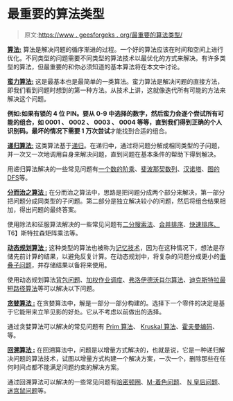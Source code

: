 # 最重要的算法类型

> 原文:[https://www . geesforgeks . org/最重要的算法类型/](https://www.geeksforgeeks.org/most-important-type-of-algorithms/)

**<u>算法:</u>**
算法是解决问题的循序渐进的过程。一个好的算法应该在时间和空间上进行优化。不同类型的问题需要不同类型的算法技术以最优化的方式来解决。有许多类型的算法，但最重要的和你必须知道的基本算法将在本文中讨论。

**<u>蛮力算法:</u>**
这是最基本也是最简单的一类算法。蛮力算法是解决问题的直接方法，即我们看到问题时想到的第一种方法。从技术上讲，这就像迭代所有可能的方法来解决这个问题。

**例如:**如果有锁的 **4 位** PIN。要从 **0-9** 中选择的数字，然后蛮力会逐个尝试所有可能的组合，如 **0001** 、 **0002** 、 **0003** 、 **0004** 等等，直到我们得到正确的个人识别码。最坏的情况下**需要 1 万次尝试**才能找到合适的组合。

**<u>递归算法:</u>**
这类算法基于[递归](https://www.geeksforgeeks.org/recursion/)。在递归中，通过将问题分解成相同类型的子问题，并一次又一次地调用自身来解决问题，直到问题在基本条件的帮助下得到解决。

用递归算法解决的一些常见问题有[一个数的阶乘](https://www.geeksforgeeks.org/program-for-factorial-of-a-number/)、[斐波那契数列](https://www.geeksforgeeks.org/program-for-nth-fibonacci-number/)、[汉诺塔](https://www.geeksforgeeks.org/c-program-for-tower-of-hanoi/)、[图的 DFS](https://www.geeksforgeeks.org/depth-first-search-or-dfs-for-a-graph/)等。

**<u>[分而治之算法](https://www.geeksforgeeks.org/divide-and-conquer-introduction/) :</u>**
在分而治之算法中，思路是把问题分成两个部分来解决，第一部分把问题分成同类型的子问题。第二部分是独立解决较小的问题，然后将组合结果相加，得出问题的最终答案。

使用除法和征服算法解决的一些常见问题有[二分搜索法](https://www.geeksforgeeks.org/binary-search/)、[合并排序](https://www.geeksforgeeks.org/merge-sort/)、[快速排序、](https://www.geeksforgeeks.org/quick-sort/)T6】斯特拉森矩阵乘法等。

**<u>[动态规划算法](https://www.geeksforgeeks.org/dynamic-programming/) :</u>**
这种类型的算法也被称为[记忆技术](https://www.geeksforgeeks.org/memoization-1d-2d-and-3d/)，因为在这种情况下，想法是存储先前计算的结果，以避免反复计算。在动态规划中，将复杂的问题分成更小的[重叠子问题](https://www.geeksforgeeks.org/overlapping-subproblems-property-in-dynamic-programming-dp-1/)，并存储结果以备将来使用。

使用动态规划算法[背包问题](https://www.geeksforgeeks.org/0-1-knapsack-problem-dp-10/)、[加权作业调度](https://www.geeksforgeeks.org/weighted-job-scheduling/)、[弗洛伊德沃肖尔算法](https://www.geeksforgeeks.org/floyd-warshall-algorithm-dp-16/)、[迪克斯特拉最短路径算法](https://www.geeksforgeeks.org/dijkstras-shortest-path-algorithm-greedy-algo-7/)等可以解决以下问题。

**<u>[贪婪算法](https://www.geeksforgeeks.org/greedy-algorithms/) :</u>**
在贪婪算法中，解是一部分一部分构建的。选择下一个零件的决定是基于它能带来立竿见影的好处。它从不考虑以前做出的选择。

通过贪婪算法可以解决的常见问题有 [Prim 算法](https://www.geeksforgeeks.org/prims-minimum-spanning-tree-mst-greedy-algo-5/)、 [Kruskal 算法](https://www.geeksforgeeks.org/kruskals-minimum-spanning-tree-algorithm-greedy-algo-2/)、[霍夫曼编码](https://www.geeksforgeeks.org/huffman-coding-greedy-algo-3/)、等。

**<u>[回溯算法](https://www.geeksforgeeks.org/backtracking-algorithms/) :</u>**
在回溯算法中，问题是以增量方式解决的，也就是说，它是一种递归解决问题的算法技术，试图以增量方式构建一个解决方案，一次一个，删除那些在任何时间点都不能满足问题约束的解决方案。

通过回溯算法可以解决的一些常见问题有[哈密顿圈](https://www.geeksforgeeks.org/hamiltonian-cycle-backtracking-6/)、[M-着色问题](https://www.geeksforgeeks.org/m-coloring-problem-backtracking-5/)、 [N 皇后问题](https://www.geeksforgeeks.org/n-queen-problem-backtracking-3/)、[迷宫鼠问题](https://www.geeksforgeeks.org/rat-in-a-maze-backtracking-2/)等。